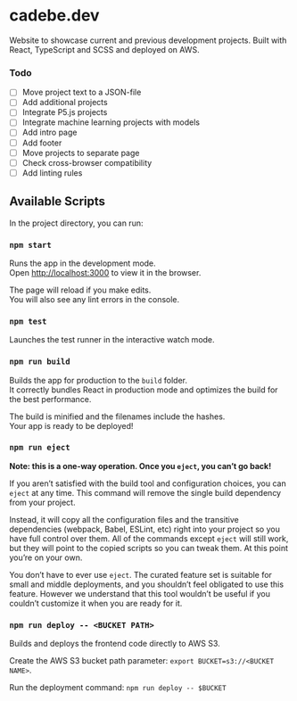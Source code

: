 # cadebe.dev 

Website to showcase current and previous development projects. Built with React, TypeScript and SCSS and deployed on AWS.

### Todo
* [ ] Move project text to a JSON-file
* [ ] Add additional projects
* [ ] Integrate P5.js projects
* [ ] Integrate machine learning projects with models
* [ ] Add intro page
* [ ] Add footer
* [ ] Move projects to separate page
* [ ] Check cross-browser compatibility
* [ ] Add linting rules

## Available Scripts

In the project directory, you can run:

### `npm start`

Runs the app in the development mode.<br />
Open [http://localhost:3000](http://localhost:3000) to view it in the browser.

The page will reload if you make edits.<br />
You will also see any lint errors in the console.

### `npm test`

Launches the test runner in the interactive watch mode.<br />

### `npm run build`

Builds the app for production to the `build` folder.<br />
It correctly bundles React in production mode and optimizes the build for the best performance.

The build is minified and the filenames include the hashes.<br />
Your app is ready to be deployed!

### `npm run eject`

**Note: this is a one-way operation. Once you `eject`, you can’t go back!**

If you aren’t satisfied with the build tool and configuration choices, you can `eject` at any time. This command will remove the single build dependency from your project.

Instead, it will copy all the configuration files and the transitive dependencies (webpack, Babel, ESLint, etc) right into your project so you have full control over them. All of the commands except `eject` will still work, but they will point to the copied scripts so you can tweak them. At this point you’re on your own.

You don’t have to ever use `eject`. The curated feature set is suitable for small and middle deployments, and you shouldn’t feel obligated to use this feature. However we understand that this tool wouldn’t be useful if you couldn’t customize it when you are ready for it.

### `npm run deploy -- <BUCKET PATH>`

Builds and deploys the frontend code directly to AWS S3.

Create the AWS S3 bucket path parameter: `export BUCKET=s3://<BUCKET NAME>`.

Run the deployment command: `npm run deploy -- $BUCKET`

